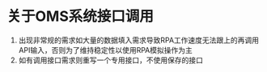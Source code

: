 # 关于OMS系统接口调用
1. 出现非常规的需求如大量的数据填入需求导致RPA工作速度无法跟上的再调用API输入，否则为了维持稳定性以使用RPA模拟操作为主
2. 如有调用接口需求则重写一个专用接口，不使用保存的接口
